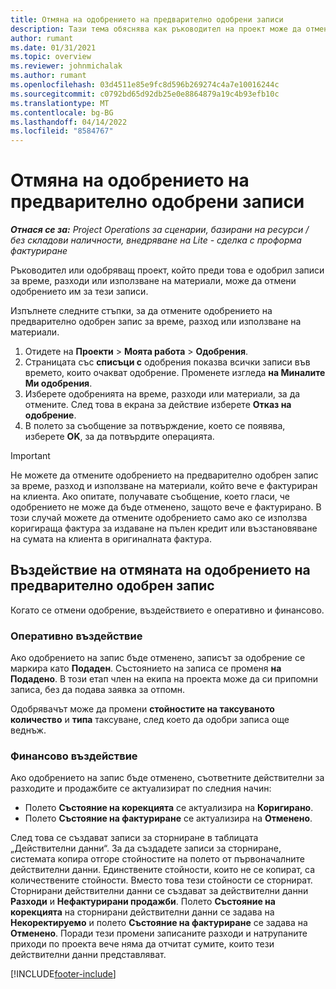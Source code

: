 ```yaml
---
title: Отмяна на одобрението на предварително одобрени записи
description: Тази тема обяснява как ръководител на проект може да отмени одобрението на предварително одобрени записи за време, разходи или използване на материали.
author: rumant
ms.date: 01/31/2021
ms.topic: overview
ms.reviewer: johnmichalak
ms.author: rumant
ms.openlocfilehash: 03d4511e85e9fc8d596b269274c4a7e10016244c
ms.sourcegitcommit: c0792bd65d92db25e0e8864879a19c4b93efb10c
ms.translationtype: MT
ms.contentlocale: bg-BG
ms.lasthandoff: 04/14/2022
ms.locfileid: "8584767"
---
```

# <a name="cancel-the-approval-of-previously-approved-entries"></a>Отмяна на одобрението на предварително одобрени записи

_**Отнася се за:** Project Operations за сценарии, базирани на ресурси / без складови наличности, внедряване на Lite - сделка с проформа фактуриране_

Ръководител или одобряващ проект, който преди това е одобрил записи за време, разходи или използване на материали, може да отмени одобрението им за тези записи. 

Изпълнете следните стъпки, за да отмените одобрението на предварително одобрен запис за време, разход или използване на материали.

1. Отидете на **Проекти** \> **Моята работа** \> **Одобрения**.
2. Страницата със **списъци с** одобрения показва всички записи във времето, които очакват одобрение. Променете изгледа **на Миналите Ми одобрения**.
3. Изберете одобренията на време, разходи или материали, за да отмените. След това в екрана за действие изберете **Отказ на одобрение**.
4. В полето за съобщение за потвърждение, което се появява, изберете **OK**, за да потвърдите операцията.

> [!IMPORTANT]
> Не можете да отмените одобрението на предварително одобрен запис за време, разход и използване на материали, който вече е фактуриран на клиента. Ако опитате, получавате съобщение, което гласи, че одобрението не може да бъде отменено, защото вече е фактурирано. В този случай можете да отмените одобрението само ако се използва коригираща фактура за издаване на пълен кредит или възстановяване на сумата на клиента в оригиналната фактура.

## <a name="impact-of-canceling-the-approval-of-a-previously-approved-entry"></a>Въздействие на отмяната на одобрението на предварително одобрен запис

Когато се отмени одобрение, въздействието е оперативно и финансово.

### <a name="operational-impact"></a>Оперативно въздействие

Ако одобрението на запис бъде отменено, записът за одобрение се маркира като **Подаден**. Състоянието на записа се променя **на Подадено**. В този етап член на екипа на проекта може да си припомни записа, без да подава заявка за отпомн.

Одобрявачът може да промени **стойностите на таксуваното количество** и **типа** таксуване, след което да одобри записа още веднъж.

### <a name="financial-impact"></a>Финансово въздействие

Ако одобрението на запис бъде отменено, съответните действителни за разходите и продажбите се актуализират по следния начин:

- Полето **Състояние на корекцията** се актуализира на **Коригирано**.
- Полето **Състояние на фактуриране** се актуализира на **Отменено**.

След това се създават записи за сторниране в таблицата „Действителни данни“. За да създадете записи за сторниране, системата копира отгоре стойностите на полето от първоначалните действителни данни. Единствените стойности, които не се копират, са количествените стойности. Вместо това тези стойности се сторнират. Сторнирани действителни данни се създават за действителни данни **Разходи** и **Нефактурирани продажби**. Полето **Състояние на корекцията** на сторнирани действителни данни се задава на **Некоректируемо** и полето **Състояние на фактуриране** се задава на **Отменено**. Поради тези промени записаните разходи и натрупаните приходи по проекта вече няма да отчитат сумите, които тези действителни данни представляват.

[!INCLUDE[footer-include](../includes/footer-banner.md)]
